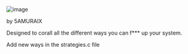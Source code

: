![image](https://github.com/Jazzamat/fums/assets/18194935/bce1dde9-1664-4d19-8ea7-6720468084c9)

by 5AMURAIX

Designed to corall all the different ways you can f*** up your system.

Add new ways in the strategies.c file

